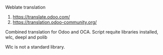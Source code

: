 Weblate translation

1. https://translate.odoo.com/
2. https://translation.odoo-community.org/


Combined translation for Odoo and OCA.
Script requite libraries installed, wlc, deepl and polib

Wlc is not a standard library.
